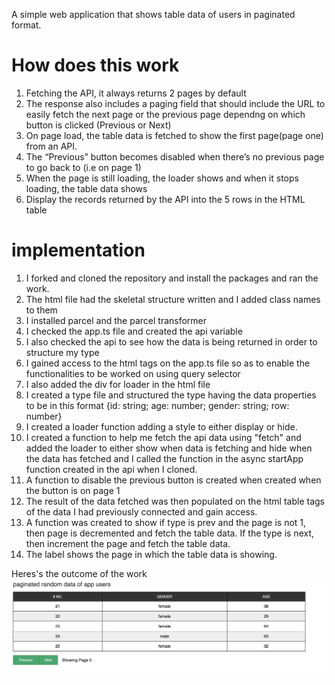 A simple web application that shows table data of users in paginated format.

# How does this work

1. Fetching the API, it always returns 2 pages by default
2. The response also includes a paging field that should include the URL to easily fetch the next page or the previous page dependng on which button is clicked (Previous or Next)
3. On page load, the table data is fetched to show the first page(page one) from an API.
4. The “Previous” button becomes disabled when there’s no previous page to go back to (i.e on page 1)
5. When the page is still loading, the loader shows and when it stops loading, the table data shows
6. Display the records returned by the API into the 5 rows in the HTML table

# implementation

1. I forked and cloned the repository and install the packages and ran the work.
2. The html file had the skeletal structure written and I added class names to them
3. I installed parcel and the parcel transformer
4. I checked the app.ts file and created the api variable
5. I also checked the api to see how the data is being returned in order to structure my type
6. I gained access to the html tags on the app.ts file so as to enable the functionalities to be worked on using query selector
7. I also added the div for loader in the html file
8. I created a type file and structured the type having the data properties to be in this format {id: string; age: number; gender: string; row: number}
9. I created a loader function adding a style to either display or hide.
10. I created a function to help me fetch the api data using "fetch" and added the loader to either show when data is fetching and hide when the data has fetched and I called the function in the async startApp function created in the api when I cloned.
11. A function to disable the previous button is created when created when the button is on page 1
12. The result of the data fetched was then populated on the html table tags of the data I had previously connected and gain access.
13. A function was created to show if type is prev and the page is not 1, then page is decremented and fetch the table data. If the type is next, then increment the page and fetch the table data.
14. The label shows the page in which the table data is showing.

Heres's the outcome of the work
<img src="/asset/screenshot.png" />
